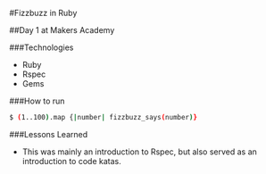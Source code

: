#Fizzbuzz in Ruby

##Day 1 at Makers Academy

###Technologies
- Ruby
- Rspec
- Gems

###How to run
```sh
$ (1..100).map {|number| fizzbuzz_says(number)}
```

###Lessons Learned
- This was mainly an introduction to Rspec, but also served as an introduction
  to code katas.

